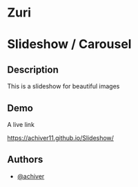 
# Zuri

# Slideshow / Carousel

## Description

This is a slideshow for beautiful images

## Demo

A live link

https://achiver11.github.io/Slideshow/

## Authors

- [@achiver](https://www.github.com/achiver11)
